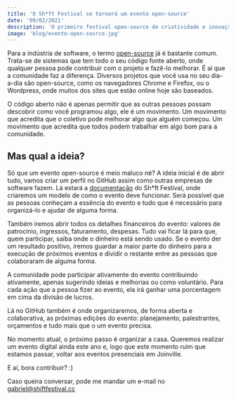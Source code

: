 ```yaml
---
title: 'O Sh*ft Festival se tornará um evento open-source'
date: '09/02/2021'
description: 'O primeiro festival open-source de criatividade e inovação é um projeto aberto, onde qualquer um pode participar e contribuir.'
image: 'blog/evento-open-source.jpg'
---
```


Para a indústria de software, o termo [open-source](https://pt.wikipedia.org/wiki/C%C3%B3digo_aberto) já é bastante comum. Trata-se de sistemas que tem todo o seu código fonte aberto, onde qualquer pessoa pode contribuir com o projeto e fazê-lo melhorar. É aí que a comunidade faz a diferença. Diversos projetos que você usa no seu dia-a-dia são open-source, como os navegadores Chrome e Firefox, ou o Wordpress, onde muitos dos sites que estão online hoje são baseados.

O código aberto não é apenas permitir que as outras pessoas possam descobrir como você programou algo, ele é um movimento. Um movimento que acredita que o coletivo pode melhorar algo que alguém começou. Um movimento que acredita que todos podem trabalhar em algo bom para a comunidade.

## Mas qual a ideia?

Só que um evento open-source é meio maluco né? A ideia inicial é de abrir tudo, vamos criar um perfil no GitHub assim como outras empresas de software fazem. Lá estará a [documentação](https://github.com/shift-festival) do Sh*ft Festival, onde criaremos um modelo de como o evento deve funcionar. Será possível que as pessoas conheçam a essência do evento e tudo que é necessário para organizá-lo e ajudar de alguma forma. 

Também iremos abrir todos os detalhes financeiros do evento: valores de patrocínio, ingressos, faturamento, despesas. Tudo vai ficar lá para que, quem participar, saiba onde o dinheiro está sendo usado. Se o evento der um resultado positivo, iremos guardar a maior parte do dinheiro para a execução de próximos eventos e dividir o restante entre as pessoas que colaboraram de alguma forma.

A comunidade pode participar ativamente do evento contribuindo ativamente, apenas sugerindo ideias e melhorias ou como voluntário. Para cada ação que a pessoa fizer ao evento, ela irá ganhar uma porcentagem em cima da divisão de lucros.

Lá no GitHub também é onde organizaremos, de forma aberta e colaborativa, as próximas edições do evento: planejamento, palestrantes, orçamentos e tudo mais que o um evento precisa.

No momento atual, o próximo passo é organizar a casa. Queremos realizar um evento digital ainda este ano e, logo que este momento ruim que estamos passar, voltar aos eventos presenciais em Joinville.

E aí, bora contribuir? :)

Caso queira conversar, pode me mandar um e-mail no [gabriel@shiftfestival.cc](mailto:gabriel@shiftfestival.cc)